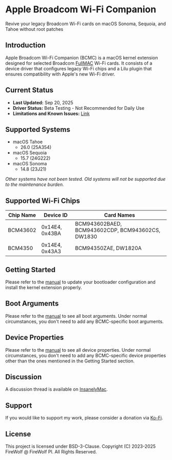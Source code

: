# Apple Broadcom Wi-Fi Companion

Revive your legacy Broadcom Wi-Fi cards on macOS Sonoma, Sequoia, and Tahoe without root patches

## Introduction

Apple Broadcom Wi-Fi Companion (BCMC) is a macOS kernel extension designed for selected Broadcom [FullMAC](https://en.wikipedia.org/wiki/Wireless_network_interface_controller#FullMAC_and_SoftMAC_devices) Wi-Fi cards. It consists of a device driver that configures legacy Wi-Fi chips and a Lilu plugin that ensures compatibility with Apple's new Wi-Fi driver.

## Current Status

- **Last Updated:** Sep 20, 2025
- **Driver Status:** Beta Testing - Not Recommended for Daily Use
- **Limitations and Known Issues:** [Link](Documentation/Issues.md)

## Supported Systems

- macOS Tahoe
    - 26.0 (25A354)
- macOS Sequoia 
    - 15.7 (24G222)
- macOS Sonoma 
    - 14.8 (23J21)

*Other systems have not been tested. Old systems will not be supported due to the maintenance burden.*

## Supported Wi-Fi Chips

| Chip Name | Device ID      | Card Names                                       |
|-----------|----------------|--------------------------------------------------|
| BCM43602  | 0x14E4, 0x43BA | BCM943602BAED, BCM943602CDP, BCM943602CS, DW1830 |
| BCM4350   | 0x14E4, 0x43A3 | BCM94350ZAE, DW1820A                             |

## Getting Started

Please refer to the [manual](Documentation/GettingStarted.md) to update your bootloader configuration and install the kernel extension properly.

## Boot Arguments

Please refer to the [manual](Documentation/BootArguments.md) to see all boot arguments. Under normal circumstances, you don't need to add any BCMC-specific boot arguments.

## Device Properties

Please refer to the [manual](Documentation/DeviceProperties.md) to see all device properties. Under normal circumstances, you don't need to add any BCMC-specific device properties other than the ones mentioned in the Getting Started section.

## Discussion

A discussion thread is available on [InsanelyMac]().

## Support

If you would like to support my work, please consider a donation via [Ko-Fi](https://ko-fi.com/0xFireWolf).

## License
This project is licensed under BSD-3-Clause.
Copyright (C) 2023-2025 FireWolf @ FireWolf Pl. All Rights Reserved.
